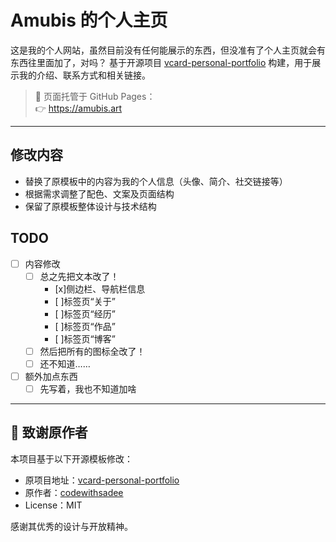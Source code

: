 


# Amubis 的个人主页

这是我的个人网站，虽然目前没有任何能展示的东西，但没准有了个人主页就会有东西往里面加了，对吗？
基于开源项目 [vcard-personal-portfolio](https://github.com/codewithsadee/vcard-personal-portfolio) 构建，用于展示我的介绍、联系方式和相关链接。

> 🚀 页面托管于 GitHub Pages：  
> 👉 https://amubis.art

---

## 修改内容

- 替换了原模板中的内容为我的个人信息（头像、简介、社交链接等）
- 根据需求调整了配色、文案及页面结构
- 保留了原模板整体设计与技术结构

## TODO 
- [ ] 内容修改
  - [ ] 总之先把文本改了！
    - [x]侧边栏、导航栏信息
    - [ ]标签页“关于”
    - [ ]标签页“经历”
    - [ ]标签页“作品”
    - [ ]标签页“博客”
  - [ ] 然后把所有的图标全改了！
  - [ ] 还不知道……
- [ ] 额外加点东西
  - [ ] 先写着，我也不知道加啥

---

## 🙏 致谢原作者

本项目基于以下开源模板修改：

- 原项目地址：[vcard-personal-portfolio](https://github.com/codewithsadee/vcard-personal-portfolio)
- 原作者：[codewithsadee](https://github.com/codewithsadee)
- License：MIT

感谢其优秀的设计与开放精神。
